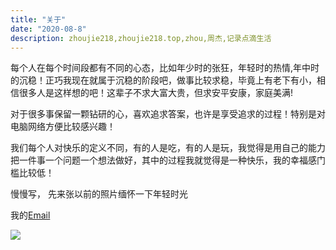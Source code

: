 ```yaml
---
title: "关于"
date: "2020-08-8"
description: zhoujie218,zhoujie218.top,zhou,周杰,记录点滴生活
---
```





每个人在每个时间段都有不同的心态，比如年少时的张狂，年轻时的热情,年中时的沉稳！正巧我现在就属于沉稳的阶段吧，做事比较求稳，毕竟上有老下有小，相信很多人是这样想的吧！这辈子不求大富大贵，但求安平安康，家庭美满!

对于很多事保留一颗钻研的心，喜欢追求答案，也许是享受追求的过程！特别是对电脑网络方便比较感兴趣！

我们每个人对快乐的定义不同，有的人是吃，有的人是玩，我觉得是用自己的能力把一件事一个问题一个想法做好，其中的过程我就觉得是一种快乐，我的幸福感门槛比较低！

慢慢写， 先来张以前的照片缅怀一下年轻时光

我的[Email](mailto:zhoujie218@gmail.com)

![](http://img-cloud.zhoujie218.top/wp-content/uploads/2020/03/fe4a4b0373cdd497d53f7c3b.jpg)


